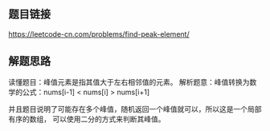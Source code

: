 ## 题目链接
https://leetcode-cn.com/problems/find-peak-element/

## 解题思路
读懂题目：峰值元素是指其值大于左右相邻值的元素。
解析题意：峰值转换为数学的公式：nums[i-1] < nums[i] > nums[i+1]

并且题目说明了可能存在多个峰值，随机返回一个峰值就可以，所以这是一个局部有序的数组，
可以使用二分的方式来判断其峰值。
